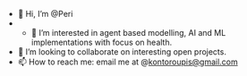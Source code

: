 - 👋 Hi, I’m @Peri
- - 👀 I’m interested in agent based modelling, AI and ML implementations with focus on health.
- 💞️ I’m looking to collaborate on interesting open projects.
- 📫 How to reach me: email me at @kontoroupis@gmail.com

<!---
perikles76/perikles76 is a ✨ special ✨ repository because its `README.md` (this file) appears on your GitHub profile.
You can click the Preview link to take a look at your changes.
--->
